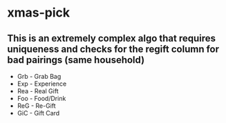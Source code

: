 # xmas-pick

## This is an extremely complex algo that requires uniqueness and checks for the regift column for bad pairings (same household)

- Grb - Grab Bag
- Exp - Experience
- Rea - Real Gift
- Foo - Food/Drink
- ReG - Re-Gift
- GiC - Gift Card

